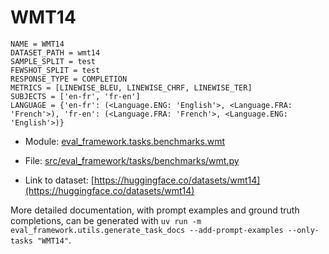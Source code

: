 # WMT14

````
NAME = WMT14
DATASET_PATH = wmt14
SAMPLE_SPLIT = test
FEWSHOT_SPLIT = test
RESPONSE_TYPE = COMPLETION
METRICS = [LINEWISE_BLEU, LINEWISE_CHRF, LINEWISE_TER]
SUBJECTS = ['en-fr', 'fr-en']
LANGUAGE = {'en-fr': (<Language.ENG: 'English'>, <Language.FRA: 'French'>), 'fr-en': (<Language.FRA: 'French'>, <Language.ENG: 'English'>)}
````

- Module: [eval_framework.tasks.benchmarks.wmt](eval_framework.tasks.benchmarks.wmt)

- File: [src/eval_framework/tasks/benchmarks/wmt.py](../../src/eval_framework/tasks/benchmarks/wmt.py)

- Link to dataset: [https://huggingface.co/datasets/wmt14](https://huggingface.co/datasets/wmt14)

More detailed documentation, with prompt examples and ground truth completions, can be generated with `uv run -m eval_framework.utils.generate_task_docs --add-prompt-examples --only-tasks "WMT14"`.
